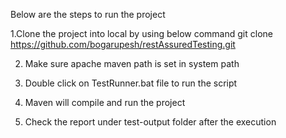 Below are the steps to run the project

1.Clone the project into local by using below command
git clone https://github.com/bogarupesh/restAssuredTesting.git

2. Make sure apache maven path is set in system path

3. Double click on TestRunner.bat file to run the script 

4. Maven will compile and run the project 

5. Check the report under test-output folder after the execution

